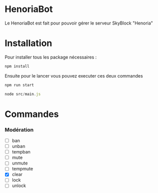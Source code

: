# HenoriaBot

Le HenoriaBot est fait pour pouvoir gérer le serveur SkyBlock "Henoria"

# Installation

Pour installer tous les package nécessaires :

```js
npm install
```

Ensuite pour le lancer vous pouvez executer ces deux commandes

```js
npm run start
```
```js
node src/main.js
```

# Commandes
### Modération 
- [ ] ban
- [ ] unban
- [ ] tempban
- [ ] mute
- [ ] unmute
- [ ] tempmute
- [x] clear
- [ ] lock
- [ ] unlock